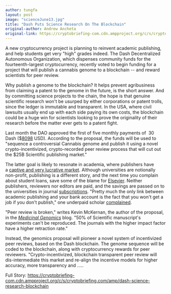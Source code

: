 ```yaml
---
author: tungfa
layout: post
image: "scienceJune13.jpg"
title: "Dash Puts Science Research On The Blockchain"
original-author: Andrew Ancheta
original-link: https://cryptobriefing-com.cdn.ampproject.org/c/s/cryptobriefing.com/amp/dash-science-research-blockchain
---
```




A new cryptocurrency project is planning to reinvent academic publishing, and help students get very "high" grades indeed. The Dash Decentralized Autonomous Organization, which dispenses community funds for the fourteenth-largest cryptocurrency, recently voted to begin funding for a project that will publish a cannabis genome to a blockchain -- and reward scientists for peer review.

Why publish a genome to the blockchain? It helps prevent agribusiness from claiming a patent to the genome in the future, is the short answer. And by committing science projects to the chain, the hope is that genuine scientific research won't be usurped by either corporations or patent trolls, since the ledger is immutable and transparent. In the USA, where civil lawsuits usually end up with each side paying its own costs, the blockchain could be a huge win for scientists looking to prove the originality of their research before the matter ever gets to a patent fight.

Last month the DAO approved the first of five monthly payments of  30 Dash ($[8098](http://coinmarketcap.com/currencies/dash) USD). According to the proposal, the funds will be used to "sequence a controversial Cannabis genome and publish it using a novel crypto-incentivized, crypto-recorded peer review process that will cut out the $25B Scientific publishing market."

The latter goal is likely to resonate in academia, where publishers have a [captive and very lucrative market](https://cryptobriefing.com/amp/blockchain-publishing-corporate-dominance-science). Although universities are notionally non-profit, publishing is a different story, and the next time you complain about student loans, save some of the blame for [Elsevier](https://www.techdirt.com/articles/20151103/15475732708/not-just-academics-fed-up-with-elsevier-entire-editorial-staff-resigns-en-masse-to-start-open-access-journal.shtml). Neither publishers, reviewers nor editors are paid, and the savings are passed on to the universities in journal [subscriptions](https://www.theguardian.com/science/2012/apr/24/harvard-university-journal-publishers-prices). "Pretty much the only link between academic publishing and your bank account is the fact that you won't get a job if you don't publish," one underpaid scholar [complained](https://nickhop.wordpress.com/2013/08/20/a-few-things-youve-always-wanted-to-know-about-academic-publication-but-were-too-afraid-to-ask/).

"Peer review is broken," writes Kevin McKernan, the author of the proposal, in the [*Medicinal Genomics*](https://www.medicinalgenomics.com/crypto-funded-public-genomics/) blog. "50% of Scientific manuscript's experiments can't be reproduced. The journals with the higher impact factor have a higher retraction rate."

Instead, the genomics proposal will pioneer a novel system of incentivized peer reviews, based on the Dash blockchain. The genome sequence will be coded to the blockchain, along with cryptocurrency rewards for peer reviewers. "Crypto-incentivized, blockchain transparent peer review will dis-intermediate this market and re-align the incentive models for higher accuracy, more transparency and .....

Full Story: <https://cryptobriefing-com.cdn.ampproject.org/c/s/cryptobriefing.com/amp/dash-science-research-blockchain>
